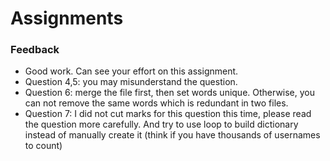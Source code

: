 # Assignments
### Feedback 
- Good work. Can see your effort on this assignment.
- Question 4,5: you may misunderstand the question. 
- Question 6: merge the file first, then set words unique. Otherwise, you can not remove the same words which is redundant in two files. 
- Question 7: I did not cut marks for this question this time, please read the question more carefully. And try to use loop to build dictionary instead of manually create it (think if you have thousands of usernames to count)
